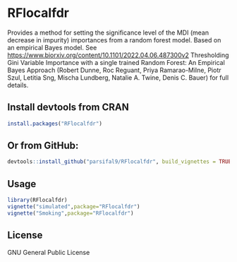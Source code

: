 # RFlocalfdr

Provides a method for setting the significance level of the MDI (mean decrease in impurity) importances from a random forest model.
Based on an empirical Bayes model. See https://www.biorxiv.org/content/10.1101/2022.04.06.487300v2
Thresholding Gini Variable Importance with a single trained Random Forest: An Empirical Bayes Approach
(Robert Dunne, Roc Reguant, Priya Ramarao-Milne, Piotr Szul, Letitia Sng, Mischa Lundberg, Natalie A. Twine, Denis C. Bauer) for full details.

## Install devtools from CRAN
```r
install.packages("RFlocalfdr")
```

## Or from GitHub:
```r
devtools::install_github("parsifal9/RFlocalfdr", build_vignettes = TRUE)
```

## Usage

```R
library(RFlocalfdr)
vignette("simulated",package="RFlocalfdr")
vignette("Smoking",package="RFlocalfdr")

```

## License

GNU General Public License


